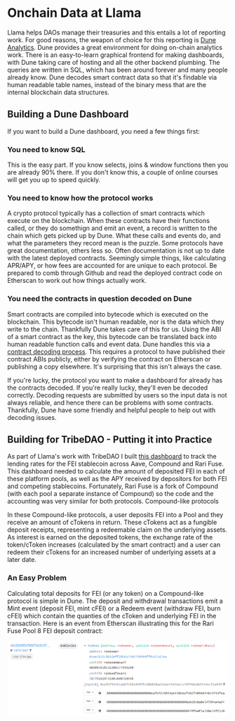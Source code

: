 
# Onchain Data at Llama

Llama helps DAOs manage their treasuries and this entails a lot of reporting work.  For good reasons, the weapon of choice for this reporting is [Dune Analytics](https://dune.com).  Dune provides a great environment for doing on-chain analytics work.  There is an easy-to-learn graphical frontend for making dashboards, with Dune taking care of hosting and all the other backend plumbing.  The queries are written in SQL, which has been around forever and many people already know.  Dune decodes smart contract data so that it's findable via human readable table names, instead of the binary mess that are the internal blockchain data structures. 

## Building a Dune Dashboard

If you want to build a Dune dashboard, you need a few things first:

### You need to know SQL
This is the easy part.  If you know selects, joins & window functions then you are already 90% there.  If you don't know this, a couple of online courses will get you up to speed quickly.

### You need to know how the protocol works
A crypto protocol typically has a collection of smart contracts which execute on the blockchain.  When these contracts have their functions called, or they do somethign and emit an event, a record is written to the chain which gets picked up by Dune.  What these calls and events do, and what the parameters they record mean is the puzzle.  Some protocols have great documentation, others less so.  Often documentation is not up to date with the latest deployed contracts. Seemingly simple things, like calculating APR/APY, or how fees are accounted for are unique to each protocol.  Be prepared to comb through Github and read the deployed contract code on Etherscan to work out how things actually work.

### You need the contracts in question decoded on Dune
Smart contracts are compiled into bytecode which is executed on the blockchain.  This bytecode isn't human readable, nor is the data which they write to the chain.  Thankfully Dune takes care of this for us.  Using the ABI of a smart contract as the key, this bytecode can be translated back into human readable function calls and event data.  Dune handles this via a [contract decoding process](https://docs.dune.com/data-tables/data-tables/decoded-data). This requires a protocol to have published their contract ABIs publicly, either by verifying the contract on Etherscan or publishing a copy elsewhere.  It's surprising that this isn't always the case.  

If you're lucky, the protocol you want to make a dashboard for already has the contracts decoded.  If you're really lucky, they'll even be decoded correctly.  Decoding requests are submitted by users so the input data is not always reliable, and hence there can be problems with some contracts.  Thankfully, Dune have some friendly and helpful people to help out with decoding issues. 


## Building for TribeDAO - Putting it into Practice

As part of Llama's work with TribeDAO I built [this dashboard](https://dune.com/llama/Fei-Protocol-Lending-Markets) to track the lending rates for the FEI stablecoin across Aave, Compound and Rari Fuse.  This dashboard needed to calculate the amount of deposited FEI in each of these platform pools, as well as the APY received by depositors for both FEI and competing stablecoins.  Fortunately, Rari Fuse is a fork of Compound (with each pool a  separate instance of Compound) so the code and the accounting was very similar for both protocols.  Compound-like protocols 

In these Compound-like protocols, a user deposits FEI into a Pool and they receive an amount of cTokens in return.  These cTokens act as a fungible deposit receipts, representing a redeemable claim on the underlying assets.  As interest is earned on the deposited tokens, the exchange rate of the token/cToken increases (calculated by the smart contract) and a user can redeem their cTokens for an increased number of underlying assets at a later date.

### An Easy Problem
Calculating total deposits for FEI (or any token) on a Compound-like protocol is simple in Dune.  The deposit and withdrawal transactions emit a Mint event (deposit FEI, mint cFEI) or a Redeem event (withdraw FEI, burn cFEI) which contain the quanties of the cToken and underlying FEI in the transaction.  Here is an event from Etherscan illustrating this for the Rari Fuse Pool 8 FEI deposit contract:

[![Fuse Pool 8 FEI Redeem Event](https://github.com/scottincrypto/filestore/raw/main/mirror_posts/fuse_pool_8_redeem_event.png)](https://etherscan.io/address/0xd8553552f8868C1Ef160eEdf031cF0BCf9686945#events)

